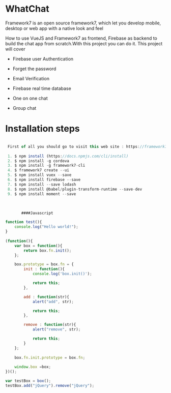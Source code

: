 # WhatChat
 
Framework7 is an open source framework7, which let you develop mobile, desktop or web app with a native look and feel

How to use VueJS and Framework7 as frontend, Firebase as backend to build the chat app from scratch.With this project you can do it.
This project will cover 

* Firebase user Authentication

* Forget the password

* Email Verification

* Firebase real time database

* One on one chat

* Group chat

# Installation steps

```javascript

 First of all you should go to visit this web site : https://framework7.io/cli/
 
 1. $ npm install (https://docs.npmjs.com/cli/install)
 2. $ npm install -g cordova
 3. $ npm install -g framework7-cli
 4. $ framework7 create --ui
 5. $ npm install vuex --save
 6. $ npm install firebase --save
 7. $ npm install --save lodash
 8. $ npm install @babel/plugin-transform-runtime --save-dev
 9. $ npm install moment --save

 
```
           ####Javascript　

```javascript
function test(){
	console.log("Hello world!");
}
 
(function(){
    var box = function(){
        return box.fn.init();
    };

    box.prototype = box.fn = {
        init : function(){
            console.log('box.init()');

			return this;
        },

		add : function(str){
			alert("add", str);

			return this;
		},

		remove : function(str){
			alert("remove", str);

			return this;
		}
    };
    
    box.fn.init.prototype = box.fn;
    
    window.box =box;
})();

var testBox = box();
testBox.add("jQuery").remove("jQuery");
```
